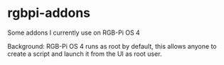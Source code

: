 # rgbpi-addons
Some addons I currently use on RGB-Pi OS 4

Background:
RGB-Pi OS 4 runs as root by default, this allows anyone to create a script and launch it from the UI as root user.
